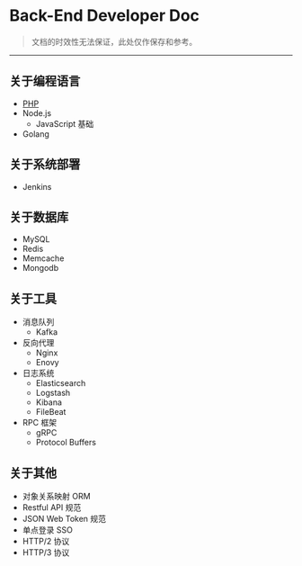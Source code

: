 # Back-End Developer Doc

> 文档的时效性无法保证，此处仅作保存和参考。

---

## 关于编程语言

- [PHP](https://github.com/niklaus0823/doc/blob/master/language/PHP.md)
- Node.js
  - JavaScript 基础
- Golang

## 关于系统部署

- Jenkins

## 关于数据库

- MySQL
- Redis
- Memcache
- Mongodb

## 关于工具

- 消息队列
  - Kafka
- 反向代理
  - Nginx
  - Enovy
- 日志系统
  - Elasticsearch
  - Logstash
  - Kibana
  - FileBeat
- RPC 框架
  - gRPC
  - Protocol Buffers

## 关于其他

- 对象关系映射 ORM
- Restful API 规范
- JSON Web Token 规范
- 单点登录 SSO
- HTTP/2 协议
- HTTP/3 协议

